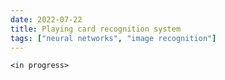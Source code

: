 ```yaml
---
date: 2022-07-22
title: Playing card recognition system
tags: ["neural networks", "image recognition"]
---
```


`<in progress>`